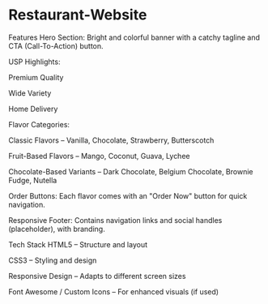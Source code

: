 # Restaurant-Website
Features
Hero Section: Bright and colorful banner with a catchy tagline and CTA (Call-To-Action) button.

USP Highlights:

Premium Quality

Wide Variety

Home Delivery

Flavor Categories:

Classic Flavors – Vanilla, Chocolate, Strawberry, Butterscotch

Fruit-Based Flavors – Mango, Coconut, Guava, Lychee

Chocolate-Based Variants – Dark Chocolate, Belgium Chocolate, Brownie Fudge, Nutella

Order Buttons: Each flavor comes with an "Order Now" button for quick navigation.

Responsive Footer: Contains navigation links and social handles (placeholder), with branding.

Tech Stack
HTML5 – Structure and layout

CSS3 – Styling and design

Responsive Design – Adapts to different screen sizes

Font Awesome / Custom Icons – For enhanced visuals (if used)

